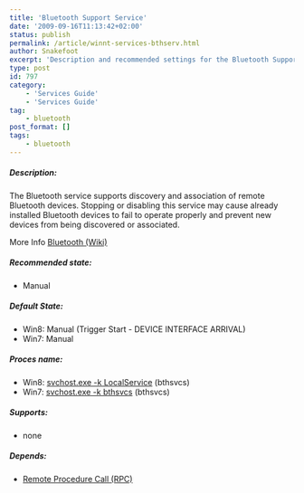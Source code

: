 ```yaml
---
title: 'Bluetooth Support Service'
date: '2009-09-16T11:13:42+02:00'
status: publish
permalink: /article/winnt-services-bthserv.html
author: Snakefoot
excerpt: 'Description and recommended settings for the Bluetooth Support Service.'
type: post
id: 797
category:
    - 'Services Guide'
    - 'Services Guide'
tag:
    - bluetooth
post_format: []
tags:
    - bluetooth
---
```

##### Description:

 The Bluetooth service supports discovery and association of remote Bluetooth devices. Stopping or disabling this service may cause already installed Bluetooth devices to fail to operate properly and prevent new devices from being discovered or associated.  
  
 More Info [Bluetooth (Wiki)](http://en.wikipedia.org/wiki/Bluetooth)
 
##### Recommended state:

- Manual

##### Default State:

- Win8: Manual (Trigger Start - DEVICE INTERFACE ARRIVAL)
- Win7: Manual

##### Proces name:

- Win8: [svchost.exe -k LocalService](/article/winnt-services-wrapper.html) (bthsvcs)
- Win7: [svchost.exe -k bthsvcs](/article/winnt-services-wrapper.html) (bthsvcs)

##### Supports:

- none

##### Depends:

- [Remote Procedure Call (RPC)](/article/winnt-services-rpcss.html)